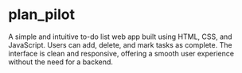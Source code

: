 # plan_pilot
A simple and intuitive to-do list web app built using HTML, CSS, and JavaScript. Users can add, delete, and mark tasks as complete. The interface is clean and responsive, offering a smooth user experience without the need for a backend.


